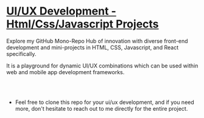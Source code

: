 

# [UI/UX Development - Html/Css/Javascript Projects](#)


Explore my GitHub Mono-Repo Hub of innovation with diverse front-end development and mini-projects in HTML, CSS, Javascript, and React specifically. 

It is a playground for dynamic UI/UX combinations which can be used within web and mobile app development frameworks. 


<!-- Here are a few snapshots of UI/UX styles built within the project: -->


<br />
<br />

* Feel free to clone this repo for your ui/ux development, and if you need more, don't hesitate to reach out to me directly for the entire project.
